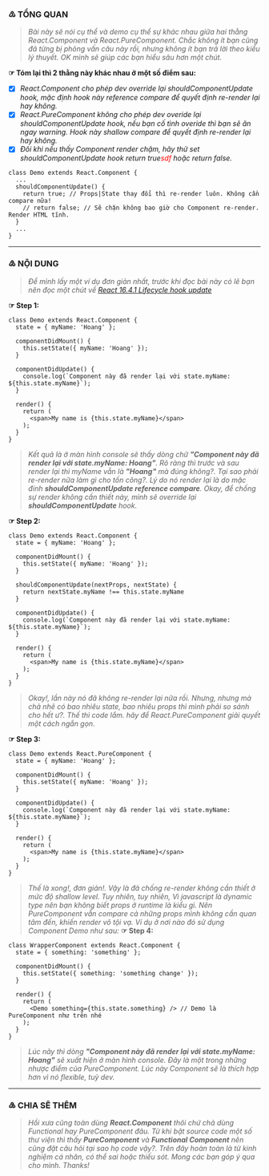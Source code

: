 ### ♳ TỔNG QUAN
  > *Bài này sẽ nói cụ thể và demo cụ thể sự khác nhau giữa hai thằng React.Component và React.PureComponent.
  > Chắc không ít bạn cũng đã từng bị phỏng vấn câu này rồi, nhưng không ít bạn trả lời theo kiểu lý thuyết.
  > OK mình sẽ giúp các bạn hiểu sâu hơn một chút.*

**☞ Tóm lại thì 2 thằng này khác nhau ở một số điểm sau:**
- [x] *React.Component cho phép dev override lại shouldComponentUpdate hook, mặc định hook này reference compare để quyết định re-render lại hay không.*
- [x] *React.PureComponent không cho phép dev overide lại shouldComponentUpdate hook, nếu bạn cố tình overide thì bạn sẽ ăn ngay warning. Hook này shallow compare để quyết định re-render lại hay không.*
- [x] *Đôi khi nếu thấy Component render chậm, hãy thử set shouldComponentUpdate hook return true<span style="color:red">sdf</span> hoặc return false.*
```
class Demo extends React.Component {
  ...
  shouldComponentUpdate() {
    return true; // Props|State thay đổi thì re-render luôn. Không cần compare nữa!
    // return false; // Sẽ chặn không bao giờ cho Component re-render. Render HTML tĩnh.
  }
  ...
}
```
----
### ♴ NỘI DUNG
  > *Để mình lấy một ví dụ đơn giản nhất, trước khi đọc bài này có lẽ bạn nên đọc một chút về [React 16.4.1 Lifecycle hook update](https://github.com/nguyenvanhoang26041994/dev-experiences/blob/master/React/lifecycle_hook)*

**☞ Step 1:**
```
class Demo extends React.Component {
  state = { myName: 'Hoang' };

  componentDidMount() {
    this.setState({ myName: 'Hoang' });
  }

  componentDidUpdate() {
    console.log(`Component này đã render lại với state.myName: ${this.state.myName}`);
  }

  render() {
    return (
      <span>My name is {this.state.myName}</span>
    );
  }
}
```
> *Kết quả là ở màn hình console sẽ thấy dòng chữ **"Component này đã render lại với state.myName: Hoang"**.
> Rõ ràng thì trước và sau render lại thì myName vẫn là **"Hoang"** mà đúng không?. Tại sao phải re-render nữa làm gì cho tốn công?. Lý do nó render lại là do mặc đinh **shouldComponentUpdate reference compare**.
> Okay, để chống sự render không cần thiết này, mình sẽ override lại **shouldComponentUpdate** hook.*

**☞ Step 2:**
```
class Demo extends React.Component {
  state = { myName: 'Hoang' };

  componentDidMount() {
    this.setState({ myName: 'Hoang' });
  }

  shouldComponentUpdate(nextProps, nextState) {
    return nextState.myName !== this.state.myName
  }

  componentDidUpdate() {
    console.log(`Component này đã render lại với state.myName: ${this.state.myName}`);
  }

  render() {
    return (
      <span>My name is {this.state.myName}</span>
    );
  }
}
```
  
> *Okay!, lần này nó đã không re-render lại nữa rồi. Nhưng, nhưng mà chả nhẽ có bao nhiêu state, bao nhiêu props thì mình phải so sánh cho hết ư?. Thế thì code lắm. hãy để React.PureComponent giải quyết một cách ngắn gọn.*

**☞ Step 3:**
```
class Demo extends React.PureComponent {
  state = { myName: 'Hoang' };

  componentDidMount() {
    this.setState({ myName: 'Hoang' });
  }

  componentDidUpdate() {
    console.log(`Component này đã render lại với state.myName: ${this.state.myName}`);
  }

  render() {
    return (
      <span>My name is {this.state.myName}</span>
    );
  }
}
```
> *Thế là xong!, đơn giản!. Vậy là đã chống re-render không cần thiết ở mức độ shallow level.
> Tuy nhiên, tuy nhiên, Vì javascript là dynamic type nên bạn không biết props ở runtime là kiểu gì.
> Nên PureComponent vẫn compare cả những props mình không cần quan tâm đến, khiến render vô tội vạ.
> Ví dụ ở nơi nào đó sử dụng Component Demo như sau:*
**☞ Step 4:**
```
class WrapperComponent extends React.Component {
  state = { something: 'something' };

  componentDidMount() {
    this.setState({ something: 'something change' });
  }

  render() {
    return (
      <Demo something={this.state.something} /> // Demo là PureComponent như trên nhé
    );
  }
}
```
  
> *Lúc nãy thì dòng **"Component này đã render lại với state.myName: Hoang"** sẽ xuất hiện ở màn hình console. Đây là một trong những nhược điểm của PureComponent. Lúc này Component sẽ là thích hợp hơn vì nó flexible, tuỳ dev.*

----
### ♵ CHIA SẼ THÊM
> *Hồi xưa cũng toàn dùng **React.Component** thôi chứ chả dùng Functional hay PureComponent đâu. Từ khi bật source code một số thư viện thì thấy **PureComponent** và **Functional Component** nên cũng đặt câu hỏi tại sao họ code vậy?. Trên đây hoàn toàn là từ kinh nghiệm cá nhân, có thể sai hoặc thiếu sót. Mong các bạn góp ý qua cho mình. Thanks!*
